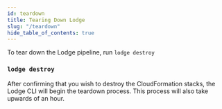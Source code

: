 ```yaml
---
id: teardown
title: Tearing Down Lodge
slug: "/teardown"
hide_table_of_contents: true
---
```


To tear down the Lodge pipeline, run `lodge destroy`

### `lodge destroy`

After confirming that you wish to destroy the CloudFormation stacks, the Lodge CLI will begin the teardown process. This process will also take upwards of an hour.
